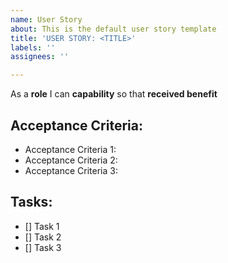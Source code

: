 ```yaml
---
name: User Story
about: This is the default user story template
title: 'USER STORY: <TITLE>'
labels: ''
assignees: ''

---
```


As a **role** I can **capability** so that **received benefit**
  
## Acceptance Criteria:
  
  - Acceptance Criteria 1:
  - Acceptance Criteria 2:
  - Acceptance Criteria 3:

  ## Tasks:
  
  - [] Task 1
  - [] Task 2
  - [] Task 3
